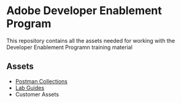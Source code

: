 # Adobe Developer Enablement Program

This repository contains all the assets needed for working with the Developer Enablement Programn training material


## Assets

- [Postman Collections](postman)
- [Lab Guides](labs)
- Customer Assets


